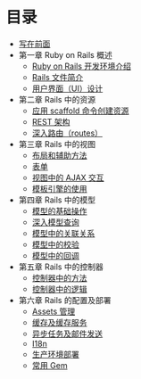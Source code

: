 # 目录

* [写在前面](README.md)
* 第一章 Ruby on Rails 概述
   * [Ruby on Rails 开发环境介绍](Chapter_1/1.1.md)
   * [Rails 文件简介](Chapter_1/1.2.md)
   * [用户界面（UI）设计](Chapter_1/1.3.md)
* 第二章 Rails 中的资源
   * [应用 scaffold 命令创建资源](Chapter_2/2.1.md)
   * [REST 架构](Chapter_2/2.2.md)
   * [深入路由（routes）](Chapter_2/2.3.md)
* 第三章 Rails 中的视图
   * [布局和辅助方法](Chapter_3/3.1.md)
   * [表单](Chapter_3/3.2.md)
   * [视图中的 AJAX 交互](Chapter_3/3.3.md)
   * [模板引擎的使用](Chapter_3/3.4.md)
* 第四章 Rails 中的模型
   * [模型的基础操作](Chapter_4/4.1.md)
   * [深入模型查询](Chapter_4/4.2.md)
   * [模型中的关联关系](Chapter_4/4.3.md)
   * [模型中的校验](Chapter_4/4.4.md)
   * [模型中的回调](Chapter_4/4.5.md)
* 第五章 Rails 中的控制器
   * [控制器中的方法](Chapter_5/5.1.md)
   * [控制器中的逻辑](Chapter_5/5.2.md)
* 第六章 Rails 的配置及部署
   * [Assets 管理](Chapter_6/6.1.md)
   * [缓存及缓存服务](Chapter_6/6.2.md)
   * [异步任务及邮件发送](Chapter_6/6.3.md)
   * [I18n](Chapter_6/6.4.md)
   * [生产环境部署](Chapter_6/6.5.md)
   * [常用 Gem](Chapter_6/6.6.md)
